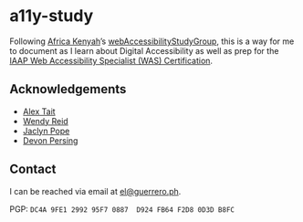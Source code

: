 # a11y-study

Following [Africa Kenyah](https://github.com/codingtherapist)’s [webAccessibilityStudyGroup](https://github.com/codingtherapist/webAccessibilityStudyGroup), this is a way for me to document as I learn about Digital Accessibility as well as prep for the [IAAP Web Accessibility Specialist (WAS) Certification](https://www.accessibilityassociation.org/s/wascertification).

## Acknowledgements
- [Alex Tait](https://www.atfreshsolutions.com/)
- [Wendy Reid](https://www.reidmore.online)
- [Jaclyn Pope](https://illumaaccessibility.com/)
- [Devon Persing](https://devonpersing.netlify.app/)

## Contact
I can be reached via email at el@guerrero.ph.

PGP: `DC4A 9FE1 2992 95F7 0887  D924 FB64 F2D8 0D3D B8FC`
